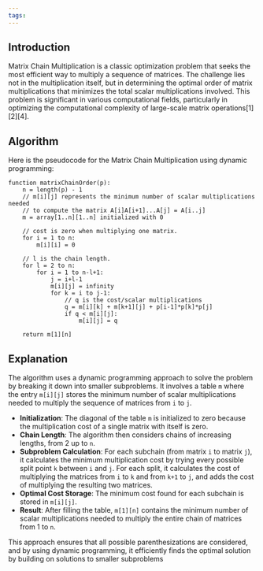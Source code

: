 ```yaml
---
tags:
---
```

## Introduction

Matrix Chain Multiplication is a classic optimization problem that seeks the most efficient way to multiply a sequence of matrices. The challenge lies not in the multiplication itself, but in determining the optimal order of matrix multiplications that minimizes the total scalar multiplications involved. This problem is significant in various computational fields, particularly in optimizing the computational complexity of large-scale matrix operations[1][2][4].

## Algorithm

Here is the pseudocode for the Matrix Chain Multiplication using dynamic programming:

```pseudo
function matrixChainOrder(p):
    n = length(p) - 1
    // m[i][j] represents the minimum number of scalar multiplications needed
    // to compute the matrix A[i]A[i+1]...A[j] = A[i..j]
    m = array[1..n][1..n] initialized with 0

    // cost is zero when multiplying one matrix.
    for i = 1 to n:
        m[i][i] = 0

    // l is the chain length.
    for l = 2 to n:
        for i = 1 to n-l+1:
            j = i+l-1
            m[i][j] = infinity
            for k = i to j-1:
                // q is the cost/scalar multiplications
                q = m[i][k] + m[k+1][j] + p[i-1]*p[k]*p[j]
                if q < m[i][j]:
                    m[i][j] = q

    return m[1][n]
```

## Explanation

The algorithm uses a dynamic programming approach to solve the problem by breaking it down into smaller subproblems. It involves a table `m` where the entry `m[i][j]` stores the minimum number of scalar multiplications needed to multiply the sequence of matrices from `i` to `j`.

- **Initialization**: The diagonal of the table `m` is initialized to zero because the multiplication cost of a single matrix with itself is zero.
- **Chain Length**: The algorithm then considers chains of increasing lengths, from 2 up to `n`.
- **Subproblem Calculation**: For each subchain (from matrix `i` to matrix `j`), it calculates the minimum multiplication cost by trying every possible split point `k` between `i` and `j`. For each split, it calculates the cost of multiplying the matrices from `i` to `k` and from `k+1` to `j`, and adds the cost of multiplying the resulting two matrices.
- **Optimal Cost Storage**: The minimum cost found for each subchain is stored in `m[i][j]`.
- **Result**: After filling the table, `m[1][n]` contains the minimum number of scalar multiplications needed to multiply the entire chain of matrices from 1 to `n`.

This approach ensures that all possible parenthesizations are considered, and by using dynamic programming, it efficiently finds the optimal solution by building on solutions to smaller subproblems